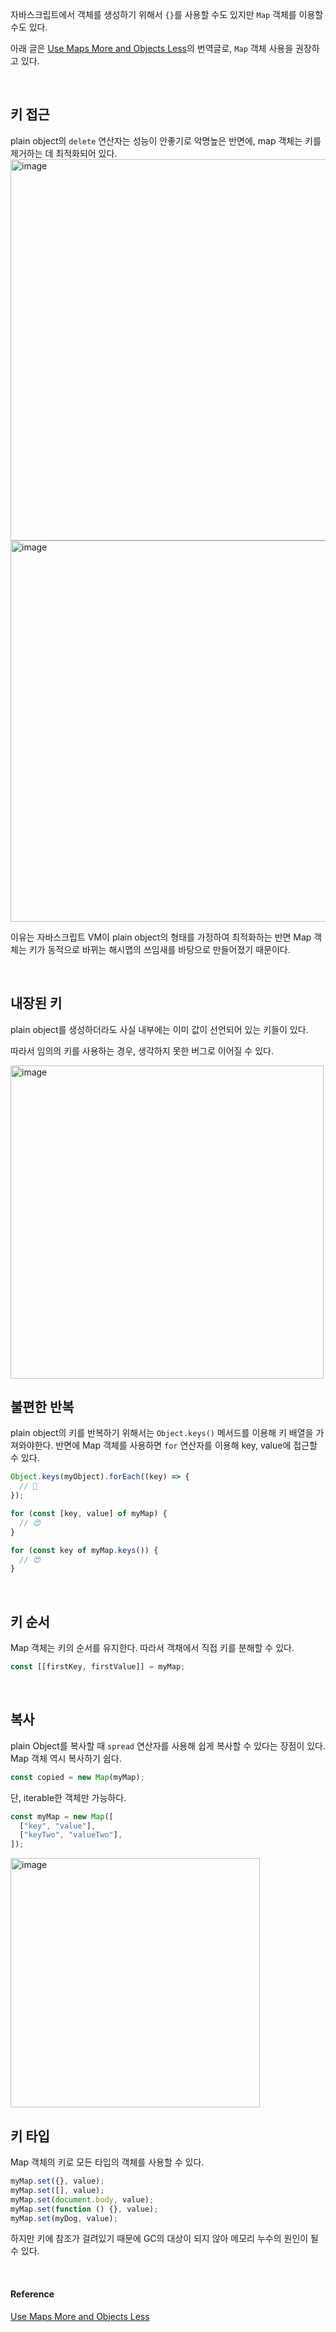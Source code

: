 자바스크립트에서 객체를 생성하기 위해서 `{}`를 사용할 수도 있지만 `Map` 객체를 이용할 수도 있다.

아래 글은 [Use Maps More and Objects Less](https://www.builder.io/blog/maps)의 번역글로, `Map` 객체 사용을 권장하고 있다.

<br />

## 키 접근

plain object의 `delete` 연산자는 성능이 안좋기로 악명높은 반면에, map 객체는 키를 제거하는 데 최적화되어 있다.
<img width="610" alt="image" src="https://github.com/imzeze/TIL/assets/67260437/3aa3e455-7b08-4c02-a33c-7eea67c769a4">
<img width="610" alt="image" src="https://github.com/imzeze/TIL/assets/67260437/7aec8abe-06b9-4a8a-ac53-39c27ad78b85">

이유는 자바스크립트 VM이 plain object의 형태를 가정하여 최적화하는 반면 Map 객체는 키가 동적으로 바뀌는 해시맵의 쓰임새를 바탕으로 만들어졌기 때문이다.

<br />

## 내장된 키

plain object를 생성하더라도 사실 내부에는 이미 값이 선언되어 있는 키들이 있다.

따라서 임의의 키를 사용하는 경우, 생각하지 못한 버그로 이어질 수 있다.

<img width="501" alt="image" src="https://github.com/imzeze/TIL/assets/67260437/688250bc-546a-4294-aa60-6aa0a44da621">

<br />

## 불편한 반복

plain object의 키를 반복하기 위해서는 `Object.keys()` 메서드를 이용해 키 배열을 가져와야한다. 반면에 Map 객체를 사용하면 `for` 연산자를 이용해 key, value에 접근할 수 있다.

```js
Object.keys(myObject).forEach((key) => {
  // 😬
});
```

```js
for (const [key, value] of myMap) {
  // 😍
}

for (const key of myMap.keys()) {
  // 😍
}
```

<br />

## 키 순서

Map 객체는 키의 순서를 유지한다. 따라서 객채에서 직접 키를 분해할 수 있다.

```js
const [[firstKey, firstValue]] = myMap;
```

<br />

## 복사

plain Object를 복사할 때 `spread` 연산자를 사용해 쉽게 복사할 수 있다는 장점이 있다.
Map 객체 역시 복사하기 쉽다.

```js
const copied = new Map(myMap);
```

단, iterable한 객체만 가능하다.

```js
const myMap = new Map([
  ["key", "value"],
  ["keyTwo", "valueTwo"],
]);
```

<img width="399" alt="image" src="https://github.com/imzeze/TIL/assets/67260437/873156a7-28ef-4195-ab3d-4c1c9e02d143">

<br/>

## 키 타입

Map 객체의 키로 모든 타입의 객체를 사용할 수 있다.

```js
myMap.set({}, value);
myMap.set([], value);
myMap.set(document.body, value);
myMap.set(function () {}, value);
myMap.set(myDog, value);
```

하지만 키에 참조가 걸려있기 때문에 GC의 대상이 되지 않아 메모리 누수의 원인이 될 수 있다.

<br />

#### Reference

[Use Maps More and Objects Less](https://www.builder.io/blog/maps)
